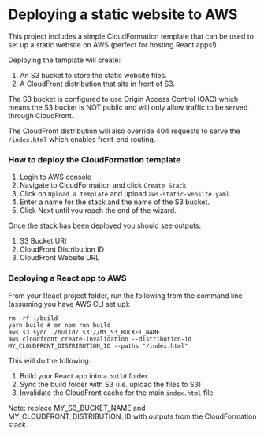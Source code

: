 # Deploying a static website to AWS

This project includes a simple CloudFormation template that can be used to set up a static website on AWS (perfect for hosting React apps!).

Deploying the template will create:
1. An S3 bucket to store the static website files.
2. A CloudFront distribution that sits in front of S3.

The S3 bucket is configured to use Origin Access Control (OAC) which means the S3 bucket is NOT public and will only allow traffic to be served through CloudFront.

The CloudFront distribution will also override 404 requests to serve the `/index.html` which enables front-end routing.

### How to deploy the CloudFormation template

1. Login to AWS console
2. Navigate to CloudFormation and click `Create Stack`
3. Click on `Upload a template` and upload `aws-static-website.yaml`
4. Enter a name for the stack and the name of the S3 bucket.
5. Click Next until you reach the end of the wizard.

Once the stack has been deployed you should see outputs:
1. S3 Bucket URI
2. CloudFront Distribution ID
3. CloudFront Website URL

### Deploying a React app to AWS

From your React project folder, run the following from the command line (assuming you have AWS CLI set up):
```
rm -rf ./build
yarn build # or npm run build
aws s3 sync ./build/ s3://MY_S3_BUCKET_NAME
aws cloudfront create-invalidation --distribution-id MY_CLOUDFRONT_DISTRIBUTION_ID --paths "/index.html"
```

This will do the following:
1. Build your React app into a `build` folder.
2. Sync the build folder with S3 (i.e. upload the files to S3)
3. Invalidate the CloudFront cache for the main `index.html` file

Note: replace MY_S3_BUCKET_NAME and MY_CLOUDFRONT_DISTRIBUTION_ID with outputs from the CloudFormation stack.
